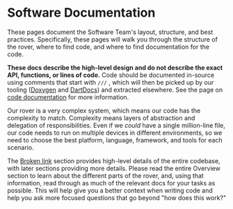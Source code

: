 # Software Documentation

These pages document the Software Team's layout, structure, and best practices. Specifically, these pages will walk you through the structure of the rover, where to find code, and where to find documentation for the code.&#x20;

**These docs describe the high-level design and do not describe the exact API, functions, or lines of code.** Code should be documented in-source using comments that start with `///` , which will then be picked up by our tooling ([Doxygen](https://www.doxygen.nl/) and [DartDocs](https://dart.dev/language/comments#documentation-comments)) and extracted elsewhere. See the page on [code documentation](writing-code/documenting-code.md) for more information.&#x20;

Our rover is a very complex system, which means our code has the complexity to match. Complexity means layers of abstraction and delegation of responsibilities. Even if we _could_ have a single million-line file, our code needs to run on multiple devices in different environments, so we need to choose the best platform, language, framework, and tools for each scenario.&#x20;

The [Broken link](broken-reference "mention") section provides high-level details of the entire codebase, with later sections providing more details. Please read the entire Overview section to learn about the different parts of the rover, and, using that information, read through as much of the relevant docs for your tasks as possible. This will help give you a better context when writing code and help you ask more focused questions that go beyond "how does this work?"
